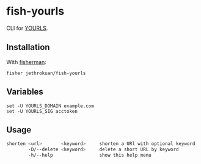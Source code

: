 # fish-yourls
CLI for [YOURLS].

## Installation
With [fisherman]:
```fish
fisher jethrokuan/fish-yourls
```

## Variables
```fish
set -U YOURLS_DOMAIN example.com
set -U YOURLS_SIG acctoken
```

## Usage
``` bash
shorten <url>       <keyword>     shorten a URl with optional keyword
        -D/--delete <keyword>     delete a short URL by keyword
        -h/--help                 show this help menu
```

[YOURLS]:https://yourls.org/
[fisherman]:https://github.com/fisherman/fisherman
